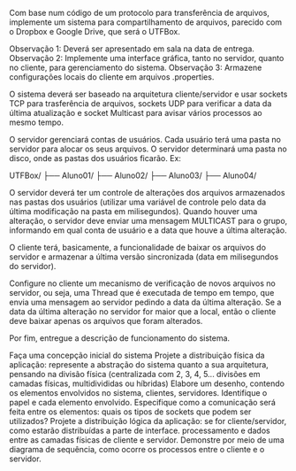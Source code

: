Com base num código de um protocolo para transferência de arquivos, implemente um sistema para compartilhamento de arquivos, parecido com o Dropbox e Google Drive, que será o UTFBox.

  Observação 1: Deverá ser apresentado em sala na data de entrega.
  Observação 2: Implemente uma interface gráfica, tanto no servidor, quanto no cliente, para gerenciamento do sistema.
  Observação 3: Armazene configurações locais do cliente em arquivos .properties.

O sistema deverá ser baseado na arquitetura cliente/servidor e usar sockets TCP para trasferência de arquivos, sockets UDP para verificar a data da última atualização e socket Multicast para avisar vários processos ao mesmo tempo.

O servidor gerenciará contas de usuários. Cada usuário terá uma pasta no servidor para alocar os seus arquivos.
O servidor determinará uma pasta no disco, onde as pastas dos usuários ficarão. Ex: 


UTFBox/
├── Aluno01/
├── Aluno02/
├── Aluno03/
├── Aluno04/

O servidor deverá ter um controle de alterações dos arquivos armazenados nas pastas dos usuários (utilizar uma variável de controle pelo data da última modificação na pasta em milisegundos). Quando houver uma alteração, o servidor deve enviar uma mensagem MULTICAST para o grupo, informando em qual conta de usuário e a data que houve a última alteração.

O cliente terá, basicamente, a funcionalidade de baixar os arquivos do servidor e armazenar a última versão sincronizada (data em milisegundos do servidor). 

Configure no cliente um mecanismo de verificação de novos arquivos no servidor, ou seja, uma Thread que é executada de tempo em tempo, que envia uma mensagem ao servidor pedindo a data da última alteração. Se a data da última alteração no servidor for maior que a local, então o cliente deve baixar apenas os arquivos que foram alterados.

Por fim, entregue a descrição de funcionamento do sistema.

Faça uma concepção inicial do sistema
Projete a distribuição física da aplicação: represente a abstração do sistema quanto a sua arquitetura, pensando na divisão física (centralizada com 2, 3, 4, 5... divisões em camadas físicas, multidivididas ou híbridas)
Elabore um desenho, contendo os elementos envolvidos no sistema, clientes, servidores. Identifique o papel e cada elemento envolvido.
Especifique como a comunicação será feita entre os elementos: quais os tipos de sockets que podem ser utilizados?
Projete a distribuição lógica da aplicação: se for cliente/servidor, como estarão distribuídas a parte de interface. processamento e dados entre as camadas físicas de cliente e servidor.
Demonstre por meio de uma diagrama de sequência, como ocorre os processos entre o cliente e o servidor.
